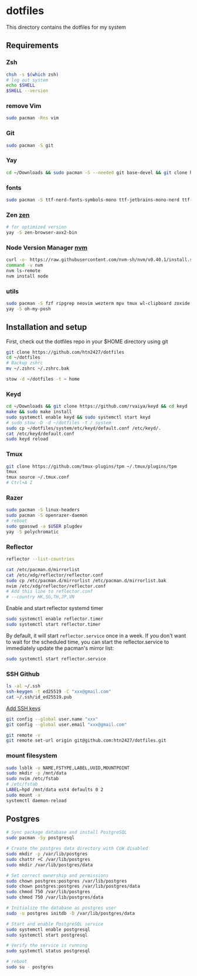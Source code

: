 # dotfiles

This directory contains the dotfiles for my system

## Requirements

### Zsh

```sh
chsh -s $(which zsh)
# log out system
echo $SHELL
$SHELL --version
```

### remove Vim

```sh
sudo pacman -Rns vim
```

### Git

```sh
sudo pacman -S git
```

### Yay

```sh
cd ~/Downloads && sudo pacman -S --needed git base-devel && git clone https://aur.archlinux.org/yay.git && cd yay && makepkg -si
```

### fonts

```sh
sudo pacman -S ttf-nerd-fonts-symbols-mono ttf-jetbrains-mono-nerd ttf-noto-nerd ttf-cascadia-mono-nerd ttf-firacode-nerd
```

### Zen [zen](https://github.com/zen-browser/desktop?tab=readme-ov-file#arch-based-distributions)

```sh
# for optimized version
yay -S zen-browser-avx2-bin
```

### Node Version Manager [nvm](https://github.com/nvm-sh/nvm)

```sh
curl -o- https://raw.githubusercontent.com/nvm-sh/nvm/v0.40.1/install.sh | bash
command -v nvm
nvm ls-remote
nvm install node
```

### utils

```sh
sudo pacman -S fzf ripgrep neovim wezterm mpv tmux wl-clipboard zoxide stow lazygit chafa yazi ffmpegthumbnailer p7zip jq poppler fd imagemagick
yay -S oh-my-posh
```

## Installation and setup

First, check out the dotfiles repo in your $HOME directory using git

```sh
git clone https://github.com/htn2427/dotfiles
cd ~/dotfiles
# Backup zshrc
mv ~/.zshrc ~/.zshrc.bak

stow -d ~/dotfiles -t ~ home
```

### Keyd

```sh
cd ~/Downloads && git clone https://github.com/rvaiya/keyd && cd keyd
make && sudo make install
sudo systemctl enable keyd && sudo systemctl start keyd
# sudo stow -D -d ~/dotfiles -t / system
sudo cp ~/dotfiles/system/etc/keyd/default.conf /etc/keyd/.
cat /etc/keyd/default.conf
sudo keyd reload
```

### Tmux

```sh
git clone https://github.com/tmux-plugins/tpm ~/.tmux/plugins/tpm
tmux
tmux source ~/.tmux.conf
# Ctrl+A I
```

### Razer

```sh
sudo pacman -S linux-headers
sudo pacman -S openrazer-daemon
# reboot
sudo gpasswd -a $USER plugdev
yay -S polychromatic
```

### Reflector

```sh
reflector --list-countries
```

```sh
cat /etc/pacman.d/mirrorlist
cat /etc/xdg/reflector/reflector.conf
sudo cp /etc/pacman.d/mirrorlist /etc/pacman.d/mirrorlist.bak
nvim /etc/xdg/reflector/reflector.conf
# Add this line to reflector.conf
# --country HK,SG,TH,JP,VN
```

Enable and start reflector systemd timer

```sh
sudo systemctl enable reflector.timer
sudo systemctl start reflector.timer
```

By default, it will start `reflector.service` once in a week. If you don't want to wait for the scheduled time, you can start the reflector.service to immediately update the pacman's mirror list:

```sh
sudo systemctl start reflector.service
```

### SSH Github

```sh
ls -al ~/.ssh
ssh-keygen -t ed25519 -C "xxx@gmail.com"
cat ~/.ssh/id_ed25519.pub
```

[Add SSH keys](https://github.com/settings/keys)

```sh
git config --global user.name "xxx"
git config --global user.email "xxx@gmail.com"
```

```sh
git remote -v
git remote set-url origin git@github.com:htn2427/dotfiles.git
```

### mount filesystem

```sh
sudo lsblk -o NAME,FSTYPE,LABEL,UUID,MOUNTPOINT
sudo mkdir -p /mnt/data
sudo nvim /etc/fstab
# /etc/fstab
LABEL=hpd /mnt/data ext4 defaults 0 2
sudo mount -a
systemctl daemon-reload
```

## Postgres

```sh
# Sync package database and install PostgreSQL
sudo pacman -Sy postgresql

# Create the postgres data directory with CoW disabled
sudo mkdir -p /var/lib/postgres
sudo chattr +C /var/lib/postgres
sudo mkdir /var/lib/postgres/data

# Set correct ownership and permissions
sudo chown postgres:postgres /var/lib/postgres
sudo chown postgres:postgres /var/lib/postgres/data
sudo chmod 750 /var/lib/postgres
sudo chmod 750 /var/lib/postgres/data

# Initialize the database as postgres user
sudo -u postgres initdb -D /var/lib/postgres/data

# Start and enable PostgreSQL service
sudo systemctl enable postgresql
sudo systemctl start postgresql

# Verify the service is running
sudo systemctl status postgresql

# reboot
sudo su - postgres
```
